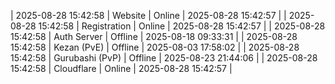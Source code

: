 | 2025-08-28 15:42:58 | Website | Online | 2025-08-28 15:42:57 |
| 2025-08-28 15:42:58 | Registration | Online | 2025-08-28 15:42:57 |
| 2025-08-28 15:42:58 | Auth Server | Offline | 2025-08-18 09:33:31 |
| 2025-08-28 15:42:58 | Kezan (PvE) | Offline | 2025-08-03 17:58:02 |
| 2025-08-28 15:42:58 | Gurubashi (PvP) | Offline | 2025-08-23 21:44:06 |
| 2025-08-28 15:42:58 | Cloudflare | Online | 2025-08-28 15:42:57 |
